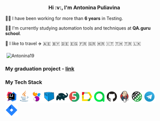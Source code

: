 <h3 align='center'> Hi :v:, I'm Antonina Puliavina </h3>

:woman_technologist: I have been working for more than **6 years** in Testing.

:woman_student: I'm currently studying automation tools and techniques at **QA.guru school**.

:luggage: I like to travel :airplane: :united_arab_emirates: :belarus: :de: :egypt: :fr: :greece: :croatia: :it: :thailand: :tr: :sri_lanka:

<p>&nbsp;<img align="center" src="https://github-readme-stats.vercel.app/api?username=Antonina19&theme=buefy&show_icons=true&locale=en" alt="Antonina19" /></p>

### My graduation project - [link](https://github.com/Antonina19/qa_guru_home_24_diplom)

### My Tech Stack
![Intelij_IDEA](img/Intelij_IDEA.png)![Java](img/Java.png)![Selenide](img/Selenide.png)![Selenoid](img/Selenoid.png)![Gradle](img/Gradle.png)![JUnit5](img/JUnit5.png)![Allure Report](img/Allure_Report.png)![AllureTestOps](img/AllureTestOps.png)![Github](img/Github.png)![Jenkins](img/Jenkins.png)![Rest-Assured](img/Rest-Assured.png)![Telegram](img/Telegram.png)![Jira](img/Jira.png)


<!--
**Antonina19/Antonina19** is a ✨ _special_ ✨ repository because its `README.md` (this file) appears on your GitHub profile.

Here are some ideas to get you started:

- 🔭 I’m currently working on ...
- 🌱 I’m currently learning ...
- 👯 I’m looking to collaborate on ...
- 🤔 I’m looking for help with ...
- 💬 Ask me about ...
- 📫 How to reach me: ...
- 😄 Pronouns: ...
- ⚡ Fun fact: ...
-->
